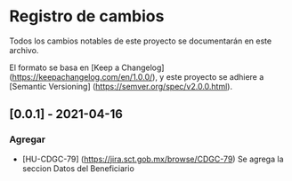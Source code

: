 # Registro de cambios
Todos los cambios notables de este proyecto se documentarán en este archivo.

El formato se basa en [Keep a Changelog] (https://keepachangelog.com/en/1.0.0/),
y este proyecto se adhiere a [Semantic Versioning] (https://semver.org/spec/v2.0.0.html).

## [0.0.1] - 2021-04-16
### Agregar
- [HU-CDGC-79] (https://jira.sct.gob.mx/browse/CDGC-79) Se agrega la seccion Datos del Beneficiario